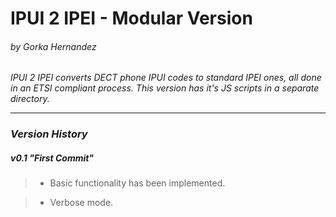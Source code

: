 IPUI 2 IPEI - Modular Version
===========
###### by Gorka Hernandez

*IPUI 2 IPEI converts DECT phone IPUI codes to standard IPEI ones, all done in an ETSI compliant process.*
*This version has it's JS scripts in a separate directory.*

---

### *Version History*

##### v0.1 "First Commit"
  > * Basic functionality has been implemented.

  > * Verbose mode.
